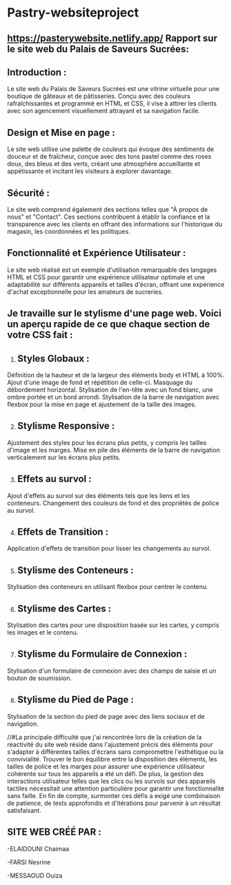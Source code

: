 # Pastry-websiteproject
https://pasterywebsite.netlify.app/
Rapport sur le site web du Palais de Saveurs Sucrées:
----------------------------------------------------

Introduction :
-------------
Le site web du Palais de Saveurs Sucrées est une vitrine virtuelle pour une boutique de gâteaux et de pâtisseries. Conçu avec des couleurs rafraîchissantes et programmé en HTML et CSS, il vise à attirer les clients avec son agencement visuellement attrayant et sa navigation facile.

Design et Mise en page :
-----------------------
Le site web utilise une palette de couleurs qui évoque des sentiments de douceur et de fraîcheur, conçue avec des tons pastel comme des roses doux, des bleus et des verts, créant une atmosphère accueillante et appétissante et incitant les visiteurs à explorer davantage.

Sécurité :
---------
Le site web comprend également des sections telles que "À propos de nous" et "Contact". Ces sections contribuent à établir la confiance et la transparence avec les clients en offrant des informations sur l'historique du magasin, les coordonnées et les politiques.

Fonctionnalité et Expérience Utilisateur :
-----------------------------------------
Le site web réalisé est un exemple d'utilisation remarquable des langages HTML et CSS pour garantir une expérience utilisateur optimale et une adaptabilité sur différents appareils et tailles d'écran, offrant une expérience d'achat exceptionnelle pour les amateurs de sucreries.

Je travaille sur le stylisme d'une page web. Voici un aperçu rapide de ce que chaque section de votre CSS fait : 
--------------------------------------------------------------------------------------------------------------

1. Styles Globaux :
     ----------------
Définition de la hauteur et de la largeur des éléments body et HTML à 100%. Ajout d'une image de fond et répétition de celle-ci. Masquage du débordement horizontal. Stylisation de l'en-tête avec un fond blanc, une ombre portée et un bord arrondi. Stylisation de la barre de navigation avec flexbox pour la mise en page et ajustement de la taille des images.

2. Stylisme Responsive :
   -------------------
Ajustement des styles pour les écrans plus petits, y compris les tailles d'image et les marges. Mise en pile des éléments de la barre de navigation verticalement sur les écrans plus petits.

3. Effets au survol :
   -----------------
Ajout d'effets au survol sur des éléments tels que les liens et les conteneurs. Changement des couleurs de fond et des propriétés de police au survol.

4. Effets de Transition :
   ---------------------
Application d'effets de transition pour lisser les changements au survol.

5. Stylisme des Conteneurs :
   ------------------------
Stylisation des conteneurs en utilisant flexbox pour centrer le contenu.

6. Stylisme des Cartes :
   ----------------------
Stylisation des cartes pour une disposition basée sur les cartes, y compris les images et le contenu.

7. Stylisme du Formulaire de Connexion :
    ------------------------------------
Stylisation d'un formulaire de connexion avec des champs de saisie et un bouton de soumission.

8. Stylisme du Pied de Page :
    ------------------------
Stylisation de la section du pied de page avec des liens sociaux et de navigation.


//#La principale difficulté que j'ai rencontrée lors de la création de la réactivité du site web réside dans l'ajustement précis des éléments pour s'adapter à différentes tailles d'écrans sans compromettre l'esthétique ou la convivialité. Trouver le bon équilibre entre la disposition des éléments, les tailles de police et les marges pour assurer une expérience utilisateur cohérente sur tous les appareils a été un défi. De plus, la gestion des interactions utilisateur telles que les clics ou les survols sur des appareils tactiles nécessitait une attention particulière pour garantir une fonctionnalité sans faille. En fin de compte, surmonter ces défis a exigé une combinaison de patience, de tests approfondis et d'itérations pour parvenir à un résultat satisfaisant.

SITE WEB CRÉÉ PAR :
------------------
-ELAIDOUNI Chaimaa

-FARSI Nesrine

-MESSAOUD Ouiza
